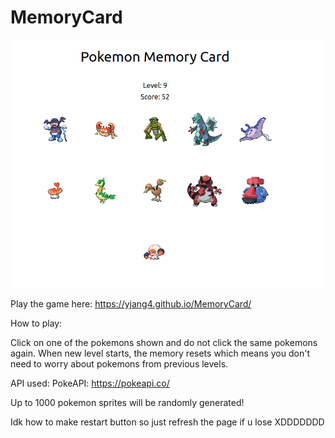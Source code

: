 # MemoryCard
![alt text](./screenshot.png)

Play the game here: https://yjang4.github.io/MemoryCard/

How to play: 

Click on one of the pokemons shown and do not click the same pokemons again. When new level starts, the memory resets which means you don't need to worry about pokemons from previous levels. 

API used: PokeAPI: https://pokeapi.co/

Up to 1000 pokemon sprites will be randomly generated!

Idk how to make restart button so just refresh the page if u lose XDDDDDDD
